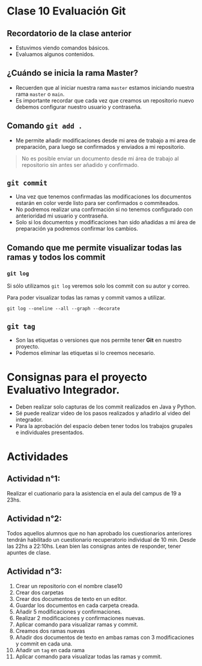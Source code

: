 # Clase 10 Evaluación Git

## Recordatorio de la clase anterior

- Estuvimos viendo comandos básicos.
- Evaluamos algunos contenidos.

## ¿Cuándo se inicia la rama Master?

- Recuerden que al iniciar nuestra rama `master` estamos iniciando nuestra rama `master` o `main`.
- Es importante recordar que cada vez que creamos un repositorio nuevo debemos configurar nuestro usuario y contraseña.

## Comando `git add .`

- Me permite añadir modificaciones desde mi area de trabajo a mi area de preparación, para luego se confirmados y enviados a mi repositorio.

> No es posible enviar un documento desde mi área de trabajo al repositorio sin antes ser añadido y confirmado.

## `git commit`

- Una vez que tenemos confirmadas las modificaciones los documentos estarán en color verde listo para ser confirmados o commiteados.
- No podremos realizar una confirmación si no tenemos configurado con anterioridad mi usuario y contraseña.
- Solo si los documentos y modificaciones han sido añadidas a mi área de preparación ya podremos confirmar los cambios.

## Comando que me permite visualizar todas las ramas y todos los commit

### `git log`

Si sólo utilizamos `git log` veremos solo los commit con su autor y correo.

Para poder visualizar todas las ramas y commit vamos a utilizar.

`git log --oneline --all --graph --decorate`

## `git tag`

- Son las etiquetas o versiones que nos permite tener **Git** en nuestro proyecto.
- Podemos eliminar las etiquetas si lo creemos necesario.

# Consignas para el proyecto Evaluativo Integrador.

- Deben realizar solo capturas de los commit realizados en Java y Python.
- Sé puede realizar video de los pasos realizados y añadirlo al video del integrador.
- Para la aprobación del espacio deben tener todos los trabajos grupales e individuales presentados.

# Actividades

## Actividad n°1:

Realizar el cuationario para la asistencia en el aula del campus de 19 a 23hs.

## Actividad n°2:

Todos aquellos alumnos que no han aprobado los cuestionarios anteriores tendrán habilitado un cuestionario recuperatorio individual de 10 min. Desde las 22hs a 22:10hs. Lean bien las consignas antes de responder, tener apuntes de clase.

## Actividad n°3:

1. Crear un repositorio con el nombre clase10
2. Crear dos carpetas
3. Crear dos documentos de texto en un editor.
4. Guardar los documentos en cada carpeta creada.
5. Añadir 5 modificaciones y confirmaciones.
6. Realizar 2 modificaciones y confirmaciones nuevas.
7. Aplicar comando para visualizar ramas y commit.
8. Creamos dos ramas nuevas
9. Añadir dos documentos de texto en ambas ramas con 3 modificaciones y commit en cada una.
10. Añadir un `tag` en cada rama
11. Aplicar comando para visualizar todas las ramas y commit.
  